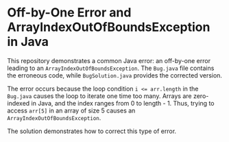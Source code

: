 # Off-by-One Error and ArrayIndexOutOfBoundsException in Java

This repository demonstrates a common Java error: an off-by-one error leading to an `ArrayIndexOutOfBoundsException`. The `Bug.java` file contains the erroneous code, while `BugSolution.java` provides the corrected version.

The error occurs because the loop condition `i <= arr.length` in the `Bug.java` causes the loop to iterate one time too many. Arrays are zero-indexed in Java, and the index ranges from 0 to length - 1. Thus, trying to access `arr[5]` in an array of size 5 causes an `ArrayIndexOutOfBoundsException`.

The solution demonstrates how to correct this type of error.